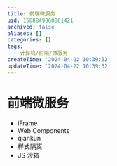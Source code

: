 ```yaml
---
title: 前端微服务
uid: 1688849860861421
archived: false
aliases: []
categories: []
tags:
  - 计算机/前端/微服务
createTime: '2024-04-22 10:39:52'
updateTime: '2024-04-22 10:39:52'
---
```


# 前端微服务

- iFrame
- Web Components
- qiankun
- 样式隔离
- JS 沙箱
